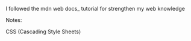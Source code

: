 I followed the mdn web docs_ tutorial for strengthen my web knowledge

Notes:

CSS (Cascading Style Sheets)
